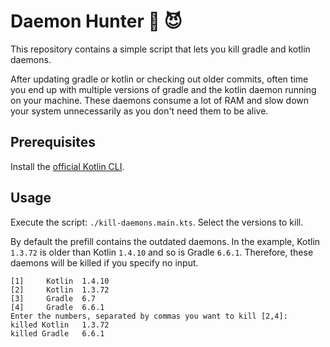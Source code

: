 # Daemon Hunter 🏹 😈

This repository contains a simple script that lets you kill gradle and kotlin daemons.

After updating gradle or kotlin or checking out older commits, often time you end up with multiple versions of gradle and the kotlin daemon running on your machine. These daemons consume a lot of RAM and slow down your system unnecessarily as you don't need them to be alive.

## Prerequisites

Install the [official Kotlin CLI](https://kotlinlang.org/docs/command-line.html).

## Usage
Execute the script: `./kill-daemons.main.kts`. Select the versions to kill.

By default the prefill contains the outdated daemons. In the example, Kotlin `1.3.72` is older than Kotlin `1.4.10` and so is Gradle `6.6.1`.
Therefore, these daemons will be killed if you specify no input.
```console
[1]     Kotlin  1.4.10
[2]     Kotlin  1.3.72
[3]     Gradle  6.7
[4]     Gradle  6.6.1
Enter the numbers, separated by commas you want to kill [2,4]: 
killed Kotlin   1.3.72
killed Gradle   6.6.1
```
